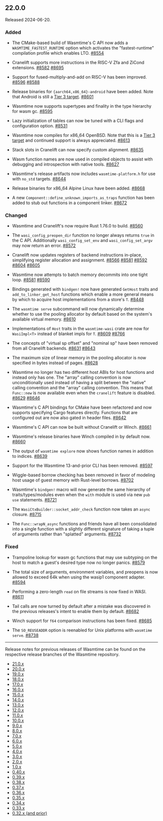 ## 22.0.0

Released 2024-06-20.

### Added

* The CMake-based build of Wasmtime's C API now adds a
  `WASMTIME_FASTEST_RUNTIME` option which activates the "fastest-runtime"
  compilation profile which enables LTO.
  [#8554](https://github.com/bytecodealliance/wasmtime/pull/8554)

* Cranelift supports more instructions in the RISC-V Zfa and ZiCond extensions.
  [#8582](https://github.com/bytecodealliance/wasmtime/pull/8582)
  [#8695](https://github.com/bytecodealliance/wasmtime/pull/8695)

* Support for fused-multiply-and-add on RISC-V has been improved.
  [#8596](https://github.com/bytecodealliance/wasmtime/pull/8596)
  [#8588](https://github.com/bytecodealliance/wasmtime/pull/8588)

* Release binaries for `{aarch64,x86_64}-android` have been added. Note that
  Android is still a [Tier 3 target][target].
  [#8601](https://github.com/bytecodealliance/wasmtime/pull/8601)

* Wasmtime now supports supertypes and finality in the type hierarchy for wasm
  gc.
  [#8595](https://github.com/bytecodealliance/wasmtime/pull/8595)

* Lazy initialization of tables can now be tuned with a CLI flags and
  configuration option.
  [#8531](https://github.com/bytecodealliance/wasmtime/pull/8531)

* Wasmtime now compiles for x86\_64 OpenBSD. Note that this is a [Tier 3
  target][target] and continued support is always appreciated.
  [#8613](https://github.com/bytecodealliance/wasmtime/pull/8613)

* Stack slots in Cranelift can now specify custom alignment.
  [#8635](https://github.com/bytecodealliance/wasmtime/pull/8635)

* Wasm function names are now used in compiled objects to assist with debugging
  and introspection with native tools.
  [#8627](https://github.com/bytecodealliance/wasmtime/pull/8627)

* Wasmtime's release artifacts now includes `wasmtime-platform.h` for use with
  `no_std` targets.
  [#8644](https://github.com/bytecodealliance/wasmtime/pull/8644)

* Release binaries for x86\_64 Alpine Linux have been added.
  [#8668](https://github.com/bytecodealliance/wasmtime/pull/8668)

* A new `Component::define_unknown_imports_as_traps` function has been added to
  stub out functions in a component linker.
  [#8672](https://github.com/bytecodealliance/wasmtime/pull/8672)

[target]: https://docs.wasmtime.dev/stability-tiers.html

### Changed

* Wasmtime and Cranelift's now require Rust 1.76.0 to build.
  [#8560](https://github.com/bytecodealliance/wasmtime/pull/8560)

* The `wasi_config_preopen_dir` function no longer always returns `true` in the
  C API. Additionally `wasi_config_set_env` and `wasi_config_set_argv` may now
  return an error.
  [#8572](https://github.com/bytecodealliance/wasmtime/pull/8572)

* Cranelift now updates registers of backend instructions in-place, simplifying
  register allocation and assignment.
  [#8566](https://github.com/bytecodealliance/wasmtime/pull/8566)
  [#8581](https://github.com/bytecodealliance/wasmtime/pull/8581)
  [#8592](https://github.com/bytecodealliance/wasmtime/pull/8592)
  [#8604](https://github.com/bytecodealliance/wasmtime/pull/8604)
  [#8605](https://github.com/bytecodealliance/wasmtime/pull/8605)

* Wasmtime now attempts to batch memory decommits into one tight loop.
  [#8581](https://github.com/bytecodealliance/wasmtime/pull/8581)
  [#8590](https://github.com/bytecodealliance/wasmtime/pull/8590)

* Bindings generated with `bindgen!` now have generated `GetHost` traits and
  `add_to_linker_get_host` functions which enable a more general means by which
  to acquire host implementations from a store's `T`.
  [#8448](https://github.com/bytecodealliance/wasmtime/pull/8448)

* The `wasmtime serve` subcommand will now dynamically determine whether to use
  the pooling allocator by default based on the system's available virtual
  memory.
  [#8610](https://github.com/bytecodealliance/wasmtime/pull/8610)

* Implementations of `Host` traits in the `wasmtime-wasi` crate are now for
  `WasiImpl<T>` instead of blanket impls for `T`.
  [#8609](https://github.com/bytecodealliance/wasmtime/pull/8609)
  [#8766](https://github.com/bytecodealliance/wasmtime/pull/8766)

* The concepts of "virtual sp offset" and "nominal sp" have been removed from all
  Cranelift backends.
  [#8631](https://github.com/bytecodealliance/wasmtime/pull/8631)
  [#8643](https://github.com/bytecodealliance/wasmtime/pull/8643)

* The maximum size of linear memory in the pooling allocator is now specified in
  bytes instead of pages.
  [#8628](https://github.com/bytecodealliance/wasmtime/pull/8628)

* Wasmtime no longer has two different host ABIs for host functions and instead
  only has one. The "array" calling convention is now unconditionally used
  instead of having a split between the "native" calling convention and the
  "array" calling convention. This means that `Func::new` is now available even
  when the `cranelift` feature is disabled.
  [#8629](https://github.com/bytecodealliance/wasmtime/pull/8629)
  [#8646](https://github.com/bytecodealliance/wasmtime/pull/8646)

* Wasmtime's C API bindings for CMake have been refactored and now supports
  specifying Cargo features directly. Functions that are configured out are now
  also gated in header files.
  [#8642](https://github.com/bytecodealliance/wasmtime/pull/8642)

* Wasmtime's C API can now be built without Cranelift or Winch.
  [#8661](https://github.com/bytecodealliance/wasmtime/pull/8661)

* Wasmtime's release binaries have Winch compiled in by default now.
  [#8660](https://github.com/bytecodealliance/wasmtime/pull/8660)

* The output of `wasmtime explore` now shows function names in addition to
  indices.
  [#8639](https://github.com/bytecodealliance/wasmtime/pull/8639)

* Support for the Wasmtime 13-and-prior CLI has been removed.
  [#8597](https://github.com/bytecodealliance/wasmtime/pull/8597)

* Wiggle-based borrow checking has been removed in favor of modeling host usage
  of guest memory with Rust-level borrows.
  [#8702](https://github.com/bytecodealliance/wasmtime/pull/8702)

* Wasmtime's `bindgen!` macro will now generate the same hierarchy of
  traits/types/modules even when the `with` module is used via new `pub use`
  statements.
  [#8721](https://github.com/bytecodealliance/wasmtime/pull/8721)

* The `WasiCtxBuilder::socket_addr_check` function now takes an `async` closure.
  [#8715](https://github.com/bytecodealliance/wasmtime/pull/8715)

* The `Func::wrapN_async` functions and friends have all been consolidated into
  a single function with a slightly different signature of taking a tuple of
  arguments rather than "splatted" arguments.
  [#8732](https://github.com/bytecodealliance/wasmtime/pull/8732)

### Fixed

* Trampoline lookup for wasm gc functions that may use subtyping on the host to
  match a guest's desired type now no longer panics.
  [#8579](https://github.com/bytecodealliance/wasmtime/pull/8579)

* The total size of arguments, environment variables, and preopens is now
  allowed to exceed 64k when using the wasip1 component adapter.
  [#8594](https://github.com/bytecodealliance/wasmtime/pull/8594)

* Performing a zero-length `read` on file streams is now fixed in WASI.
  [#8611](https://github.com/bytecodealliance/wasmtime/pull/8611)

* Tail calls are now turned by default after a mistake was discovered in the
  previous releases's intent to enable them by default.
  [#8682](https://github.com/bytecodealliance/wasmtime/pull/8682)

* Winch support for `f64` comparison instructions has been fixed.
  [#8685](https://github.com/bytecodealliance/wasmtime/pull/8685)

* The `SO_REUSEADDR` option is reenabled for Unix platforms with `wasmtime
  serve`.
  [#8738](https://github.com/bytecodealliance/wasmtime/pull/8738)

--------------------------------------------------------------------------------

Release notes for previous releases of Wasmtime can be found on the respective
release branches of the Wasmtime repository.

<!-- ARCHIVE_START -->
* [21.0.x](https://github.com/bytecodealliance/wasmtime/blob/release-21.0.0/RELEASES.md)
* [20.0.x](https://github.com/bytecodealliance/wasmtime/blob/release-20.0.0/RELEASES.md)
* [19.0.x](https://github.com/bytecodealliance/wasmtime/blob/release-19.0.0/RELEASES.md)
* [18.0.x](https://github.com/bytecodealliance/wasmtime/blob/release-18.0.0/RELEASES.md)
* [17.0.x](https://github.com/bytecodealliance/wasmtime/blob/release-17.0.0/RELEASES.md)
* [16.0.x](https://github.com/bytecodealliance/wasmtime/blob/release-16.0.0/RELEASES.md)
* [15.0.x](https://github.com/bytecodealliance/wasmtime/blob/release-15.0.0/RELEASES.md)
* [14.0.x](https://github.com/bytecodealliance/wasmtime/blob/release-14.0.0/RELEASES.md)
* [13.0.x](https://github.com/bytecodealliance/wasmtime/blob/release-13.0.0/RELEASES.md)
* [12.0.x](https://github.com/bytecodealliance/wasmtime/blob/release-12.0.0/RELEASES.md)
* [11.0.x](https://github.com/bytecodealliance/wasmtime/blob/release-11.0.0/RELEASES.md)
* [10.0.x](https://github.com/bytecodealliance/wasmtime/blob/release-10.0.0/RELEASES.md)
* [9.0.x](https://github.com/bytecodealliance/wasmtime/blob/release-9.0.0/RELEASES.md)
* [8.0.x](https://github.com/bytecodealliance/wasmtime/blob/release-8.0.0/RELEASES.md)
* [7.0.x](https://github.com/bytecodealliance/wasmtime/blob/release-7.0.0/RELEASES.md)
* [6.0.x](https://github.com/bytecodealliance/wasmtime/blob/release-6.0.0/RELEASES.md)
* [5.0.x](https://github.com/bytecodealliance/wasmtime/blob/release-5.0.0/RELEASES.md)
* [4.0.x](https://github.com/bytecodealliance/wasmtime/blob/release-4.0.0/RELEASES.md)
* [3.0.x](https://github.com/bytecodealliance/wasmtime/blob/release-3.0.0/RELEASES.md)
* [2.0.x](https://github.com/bytecodealliance/wasmtime/blob/release-2.0.0/RELEASES.md)
* [1.0.x](https://github.com/bytecodealliance/wasmtime/blob/release-1.0.0/RELEASES.md)
* [0.40.x](https://github.com/bytecodealliance/wasmtime/blob/release-0.40.0/RELEASES.md)
* [0.39.x](https://github.com/bytecodealliance/wasmtime/blob/release-0.39.0/RELEASES.md)
* [0.38.x](https://github.com/bytecodealliance/wasmtime/blob/release-0.38.0/RELEASES.md)
* [0.37.x](https://github.com/bytecodealliance/wasmtime/blob/release-0.37.0/RELEASES.md)
* [0.36.x](https://github.com/bytecodealliance/wasmtime/blob/release-0.36.0/RELEASES.md)
* [0.35.x](https://github.com/bytecodealliance/wasmtime/blob/release-0.35.0/RELEASES.md)
* [0.34.x](https://github.com/bytecodealliance/wasmtime/blob/release-0.34.0/RELEASES.md)
* [0.33.x](https://github.com/bytecodealliance/wasmtime/blob/release-0.33.0/RELEASES.md)
* [0.32.x (and prior)](https://github.com/bytecodealliance/wasmtime/blob/release-0.32.0/RELEASES.md)
